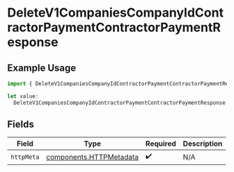 # DeleteV1CompaniesCompanyIdContractorPaymentContractorPaymentResponse

## Example Usage

```typescript
import { DeleteV1CompaniesCompanyIdContractorPaymentContractorPaymentResponse } from "@gusto/embedded-api/models/operations/deletev1companiescompanyidcontractorpaymentcontractorpayment.js";

let value:
  DeleteV1CompaniesCompanyIdContractorPaymentContractorPaymentResponse = {};
```

## Fields

| Field                                                              | Type                                                               | Required                                                           | Description                                                        |
| ------------------------------------------------------------------ | ------------------------------------------------------------------ | ------------------------------------------------------------------ | ------------------------------------------------------------------ |
| `httpMeta`                                                         | [components.HTTPMetadata](../../models/components/httpmetadata.md) | :heavy_check_mark:                                                 | N/A                                                                |